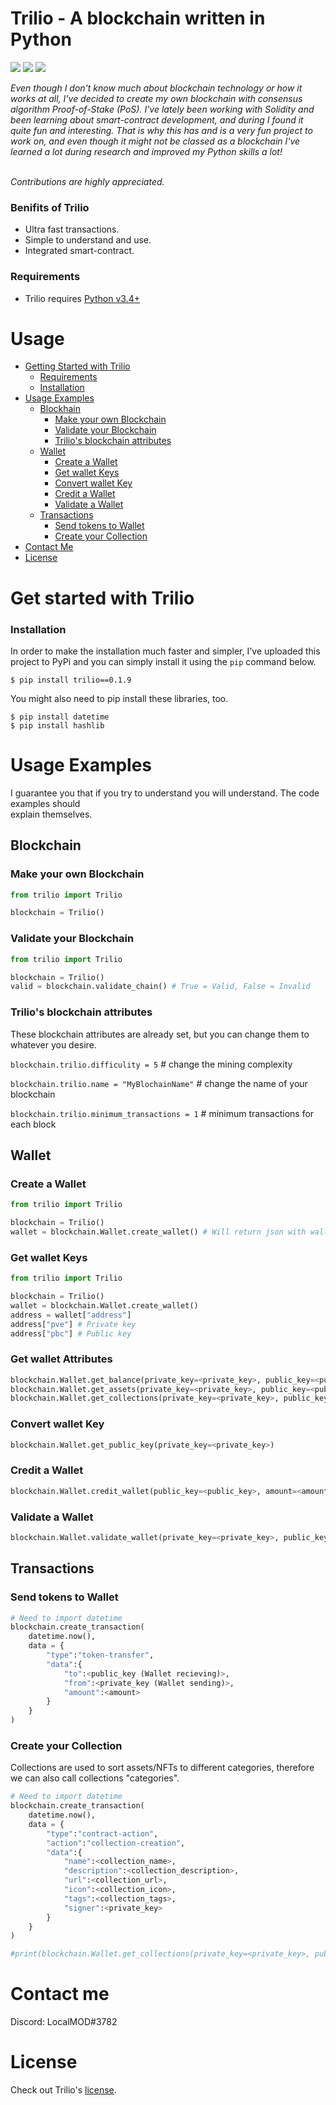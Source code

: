 <h1>Trilio - A blockchain written in Python</h1>
<p><img src="https://img.shields.io/badge/license-MIT-green"> <img src="https://img.shields.io/badge/python-v3.4+-green"> <img src="https://img.shields.io/badge/category-blockchain-green">
</p>
<i>Even though I don't know much about blockchain technology or how it works at all, I've decided to create my own blockchain with consensus algorithm Proof-of-Stake (PoS). I've lately been working with Solidity and been learning about smart-contract development, and during I found it quite fun and interesting. That is why this has and is a very fun project to work on, and even though it might not be classed as a blockchain I've learned a lot during research and improved my Python skills a lot!</i>

<i><br>Contributions are highly appreciated.</i>

<h3>Benifits of Trilio</h3>
<ul>
<li>Ultra fast transactions.</li>
<li>Simple to understand and use.</li>
<li>Integrated smart-contract.</li>
</ul>
<h3>Requirements</h3>
<ul>
<li>Trilio requires <a target="__blank" href="https://www.python.org/downloads/">Python v3.4+</a></li>
</ul>

<h1>Usage</h1>

- [Getting Started with Trilio](#getting-started-with-Trilio)
  - [Requirements](#requirements)
  - [Installation](#installation)
- [Usage Examples](#usage-examples)
  - [Blockhain](#blockchain)
    - [Make your own Blockchain](#make-your-own-blockchain)
    - [Validate your Blockchain](#validate-your-Blockchain)
    - [Trilio's blockchain attributes](#Trilios-blockchain-attributes)
  - [Wallet](#wallet)
    - [Create a Wallet](#create-a-wallet)
    - [Get wallet Keys](#get-wallet-keys)
    - [Convert wallet Key](#convert-wallet-key)
    - [Credit a Wallet](#credit-a-wallet)
    - [Validate a Wallet](#validate-a-wallet)
  - [Transactions](#transactions)
    - [Send tokens to Wallet](#send-tokens-to-wallet)
    - [Create your Collection](#create-your-collection)
- [Contact Me](#contact-me)
- [License](#license)


<h1>Get started with Trilio</h1>

<h3>Installation</h3>

In order to make the installation much faster and simpler, I've uploaded this project to PyPi and you can simply install it using the  `pip`  command below.

```
$ pip install trilio==0.1.9
```

You might also need to pip install these libraries, too.
```
$ pip install datetime
$ pip install hashlib
```
<h1>Usage Examples</h1>
<p>I guarantee you that if you try to understand you will understand. The code examples should <br>explain themselves.</p>
<h2>Blockchain</h2>
<h3>Make your own Blockchain</h3>

```python
from trilio import Trilio

blockchain = Trilio()
```

<h3>Validate your Blockchain</h3>

```python
from trilio import Trilio

blockchain = Trilio()
valid = blockchain.validate_chain() # True = Valid, False = Invalid
```

<h3>Trilio's blockchain attributes</h3>
<p>These blockchain attributes are already set, but you can change them to whatever you desire.</p>

`
blockchain.trilio.difficulity = 5
` # change the mining complexity

`
blockchain.trilio.name = "MyBlochainName"
` # change the name of your blockchain

`
blockchain.trilio.minimum_transactions = 1
` # minimum transactions for each block

<h2>Wallet</h2>
<h3>Create a Wallet</h3>

```python
from trilio import Trilio

blockchain = Trilio()
wallet = blockchain.Wallet.create_wallet() # Will return json with wallet information
```

<h3>Get wallet Keys</h3>

```python
from trilio import Trilio

blockchain = Trilio()
wallet = blockchain.Wallet.create_wallet()
address = wallet["address"]
address["pve"] # Private key
address["pbc"] # Public key
```

<h3>Get wallet Attributes</h3>

```python
blockchain.Wallet.get_balance(private_key=<private_key>, public_key=<public_key>) # Get a wallet's balance
blockchain.Wallet.get_assets(private_key=<private_key>, public_key=<public_key>) # Get a wallet's assets
blockchain.Wallet.get_collections(private_key=<private_key>, public_key=<public_key>) # Get a wallet's collections
```

<h3>Convert wallet Key</h3>

```python
blockchain.Wallet.get_public_key(private_key=<private_key>)
```

<h3>Credit a Wallet</h3>

```python
blockchain.Wallet.credit_wallet(public_key=<public_key>, amount=<amount>)
```

<h3>Validate a Wallet</h3>

```python
blockchain.Wallet.validate_wallet(private_key=<private_key>, public_key=<public_key>) # True = found, False = not found
```


<h2>Transactions</h2>
<h3>Send tokens to Wallet</h3>

```python
# Need to import datetime
blockchain.create_transaction(
    datetime.now(),
    data = {
        "type":"token-transfer",
        "data":{
            "to":<public_key (Wallet recieving)>,
            "from":<private_key (Wallet sending)>,
            "amount":<amount>
        }
    }
)
```

<h3>Create your Collection</h3>
<p>Collections are used to sort assets/NFTs to different categories, therefore we can also call collections "categories".</p>

```python
# Need to import datetime
blockchain.create_transaction(
    datetime.now(),
    data = {
        "type":"contract-action",
        "action":"collection-creation",
        "data":{
            "name":<collection_name>,
            "description":<collection_description>,
            "url":<collection_url>,
            "icon":<collection_icon>,
            "tags":<collection_tags>,
            "signer":<private_key>
        }
    }
)

#print(blockchain.Wallet.get_collections(private_key=<private_key>, public_key=<public_key>))
```

<h1>Contact me</h1>
Discord: LocalMOD#3782

<h1>License</h1>
<p>Check out Trilio's <a href="https://github.com/abdurryy/Trilio/blob/master/LICENSE.txt">license</a>.</p>
